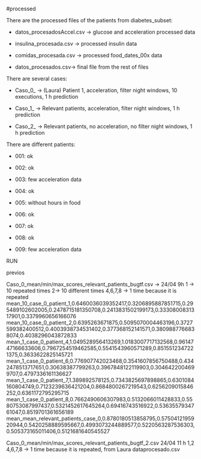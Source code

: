 #processed 

There are the processed files of the patients from diabetes_subset:

* datos_procesadosAccel.csv -> glucose and acceleration processed data

* insulina_procesada.csv -> processed insulin data

* comidas_procesada.csv -> processed food_dates_00x data

* datos_procesados.csv-> final file from the rest of files


There are several cases:

* Caso_0_ -> (Laura) Patient 1, acceleration, filter night windows, 10 executions, 1 h prediction

* Caso_1_ -> Relevant patients, acceleration, filter night windows, 1 h prediction

* Caso_2_ -> Relevant patients, no acceleration, no filter night windows, 1 h prediction


There are different patients:

* 001: ok

* 002: ok

* 003: few acceleration data

* 004: ok

* 005: without hours in food

* 006: ok

* 007: ok 

* 008: ok

* 009: few acceleration data


RUN

previos


Caso_0_mean/min/max_scores_relevant_patients_bugtf.csv -> 24/04 9h
1 -> 10 repeated times
2-> 10 different times
4,6,7,8 -> 1 time because it is repeated
mean_10_case_0_patient_1,0.6460036039352417,0.3206895887851715,0.295489102602005,0.2478715181350708,0.2413831502199173,0.3330800831317901,0.3379960656166076
mean_10_case_0_patient_2,0.6395263671875,0.5095070004463196,0.3727599382400512,0.4003938734531402,0.377368152141571,0.3809887766838074,0.4038296043872833
mean_1_case_0_patient_4,1.049528956413269,1.0183007717132568,0.9614747166633606,0.7967254519462585,0.5541543960571289,0.8515512347221375,0.3633622825145721
mean_1_case_0_patient_6,0.776907742023468,0.3541607856750488,0.4342478513717651,0.30638387799263,0.3967848122119903,0.3046422004699707,0.4797336161136627
mean_1_case_0_patient_7,1.389892578125,0.7343825697898865,0.6301084160804749,0.7123239636421204,0.8684800267219543,0.6256209015846252,0.6361172795295715
mean_1_case_0_patient_8,0.7662490606307983,0.5132066011428833,0.5580753087997437,0.5321452617645264,0.69416743516922,0.5363557934761047,0.8519701361656189
mean_mean_relevant_patients_case_0,0.8780180513858795,0.5750412195920944,0.5420258889595667,0.4993073244889577,0.5220563287536303,0.505373165011406,0.5121681640545527


Caso_0_mean/min/max_scores_relevant_patients_bugtf_2.csv 24/04 11 h
1,2 4,6,7,8 -> 1 time because it is repeated, from Laura dataprocesado.csv

 
